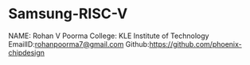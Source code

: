# Samsung-RISC-V
NAME: Rohan V Poorma
College: KLE Institute of Technology
EmailID:rohanpoorma7@gmail.com 
Github:https://github.com/phoenix-chipdesign
